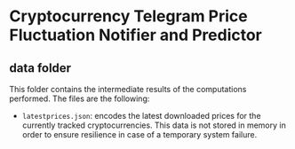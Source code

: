 # Cryptocurrency Telegram Price Fluctuation Notifier and Predictor 
## data folder 
This folder contains the intermediate results of the computations performed. The files are the following:
 * `latestprices.json`: encodes the latest downloaded prices for the currently tracked cryptocurrencies. This data is not stored in memory in order to ensure resilience in case of a temporary system failure. 